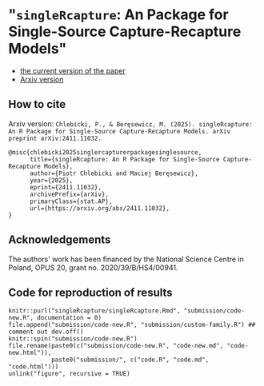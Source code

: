 # "`singleRcapture`: An Package for Single-Source Capture-Recapture Models"

+ [the current version of the paper](singleRcapture/singleRcapture.pdf)
+ [Arxiv version](https://arxiv.org/abs/2411.11032)

## How to cite

Arxiv version: `Chlebicki, P., & Beręsewicz, M. (2025). singleRcapture: An R Package for Single-Source Capture-Recapture Models. arXiv preprint arXiv:2411.11032.`

```
@misc{chlebicki2025singlercapturerpackagesinglesource,
      title={singleRcapture: An R Package for Single-Source Capture-Recapture Models}, 
      author={Piotr Chlebicki and Maciej Beręsewicz},
      year={2025},
      eprint={2411.11032},
      archivePrefix={arXiv},
      primaryClass={stat.AP},
      url={https://arxiv.org/abs/2411.11032}, 
}
```

## Acknowledgements

The authors' work has been financed by the National Science Centre in Poland, OPUS 20, grant no. 2020/39/B/HS4/00941. 

## Code for reproduction of results

```{r}
knitr::purl("singleRcapture/singleRcapture.Rmd", "submission/code-new.R", documentation = 0)
file.append("submission/code-new.R", "submission/custom-family.R") ## comment out dev.off()
knitr::spin("submission/code-new.R")
file.rename(paste0(c("submission/code-new.R", "code-new.md", "code-new.html")),
            paste0("submission/", c("code.R", "code.md", "code.html")))
unlink("figure", recursive = TRUE)

```

